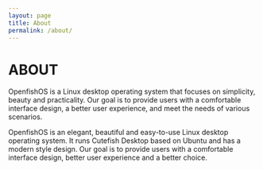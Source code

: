 ```yaml
---
layout: page
title: About
permalink: /about/
---
```


# ABOUT

OpenfishOS is a Linux desktop operating system that focuses on simplicity, beauty and practicality. Our goal is to provide users with a comfortable interface design, a better user experience, and meet the needs of various scenarios.

OpenfishOS is an elegant, beautiful and easy-to-use Linux desktop operating system. It runs Cutefish Desktop based on Ubuntu and has a modern style design. Our goal is to provide users with a comfortable interface design, better user experience and a better choice.
